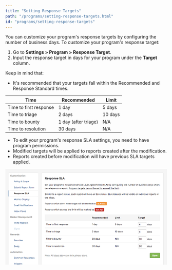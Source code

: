 ```yaml
---
title: "Setting Response Targets"
path: "/programs/setting-response-targets.html"
id: "programs/setting-response-targets"
---
```


You can customize your program's response targets by configuring the number of business days. To customize your program's response target: 
1. Go to **Settings > Program > Response Target**. 
2. Input the response target in days for your program under the **Target** column. 

Keep in mind that:
* It's recommended that your targets fall within the Recommended and Response Standard times. 
    
Time | Recommended | Limit 
-------- | ----------- | -----
Time to first response | 1 day | 5 days 
Time to triage | 2 days | 10 days 
Time to bounty | 1 day (after triage) | N/A 
Time to resolution | 30 days | N/A 
    
* To edit your program's response SLA settings, you need to have program permissions. 
* Modified targets will be applied to reports created after the modification. 
* Reports created before modification will have previous SLA targets applied. 

![response sla](./images/response-sla.png)
